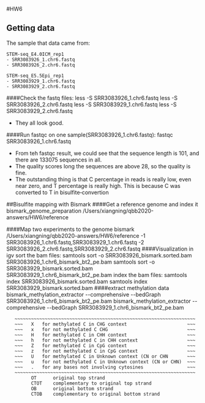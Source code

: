 #HW6


## Getting data

The sample that data came from:

	STEM-seq_E4.0ICM_rep1
	- SRR3083926_1.chr6.fastq
	- SRR3083926_2.chr6.fastq

	STEM-seq_E5.5Epi_rep1
	- SRR3083929_1.chr6.fastq
	- SRR3083929_2.chr6.fastq
	

####Check the fastq files:
	less -S SRR3083926_1.chr6.fastq
	less -S SRR3083926_2.chr6.fastq
	less -S SRR3083929_1.chr6.fastq
	less -S SRR3083929_2.chr6.fastq

- They all look good.


####Run fastqc on one sample(SRR3083926_1.chr6.fastq):
	fastqc SRR3083926_1.chr6.fastq

- From teh fastqc result, we could see that the sequence length is 101, and there are 133075 sequences in all.
- The quality scores long the sequences are above 28, so the quality is fine.
- The outstanding thing is that C percentage in reads is really low, even near zero, and T percentage is really high. This is because C was converted to T in bisulfite‐convertion


##Bisulfite mapping with Bismark
####Get a reference genome and index it
	bismark_genome_preparation /Users/xiangning/qbb2020-answers/HW6/reference

####Map two experiments to the genome
	bismark /Users/xiangning/qbb2020-answers/HW6/reference -1 SRR3083926_1.chr6.fastq,SRR3083929_1.chr6.fastq -2 SRR3083926_2.chr6.fastq,SRR3083929_2.chr6.fastq
####Visualization in igv
sort the bam files:
	samtools sort -o SRR3083926_bismark.sorted.bam SRR3083926_1.chr6_bismark_bt2_pe.bam
	samtools sort -o SRR3083929_bismark.sorted.bam SRR3083929_1.chr6_bismark_bt2_pe.bam
index the bam files:
	samtools index SRR3083926_bismark.sorted.bam
	samtools index SRR3083929_bismark.sorted.bam
####extract methylation data
	bismark_methylation_extractor --comprehensive --bedGraph SRR3083926_1.chr6_bismark_bt2_pe.bam
	bismark_methylation_extractor --comprehensive --bedGraph SRR3083929_1.chr6_bismark_bt2_pe.bam
	
	



       ~~~~~~~~~~~~~~~~~~~~~~~~~~~~~~~~~~~~~~~~~~~~~~~~~~~~~~~~~~~~~~~~~~
       ~~~   X   for methylated C in CHG context                      ~~~
       ~~~   x   for not methylated C CHG                             ~~~
       ~~~   H   for methylated C in CHH context                      ~~~
       ~~~   h   for not methylated C in CHH context                  ~~~
       ~~~   Z   for methylated C in CpG context                      ~~~
       ~~~   z   for not methylated C in CpG context                  ~~~
       ~~~   U   for methylated C in Unknown context (CN or CHN       ~~~
       ~~~   u   for not methylated C in Unknown context (CN or CHN)  ~~~
       ~~~   .   for any bases not involving cytosines                ~~~
       ~~~~~~~~~~~~~~~~~~~~~~~~~~~~~~~~~~~~~~~~~~~~~~~~~~~~~~~~~~~~~~~~~~
             OT      original top strand
             CTOT    complementary to original top strand
             OB      original bottom strand
             CTOB    complementary to original bottom strand
	
	
	
